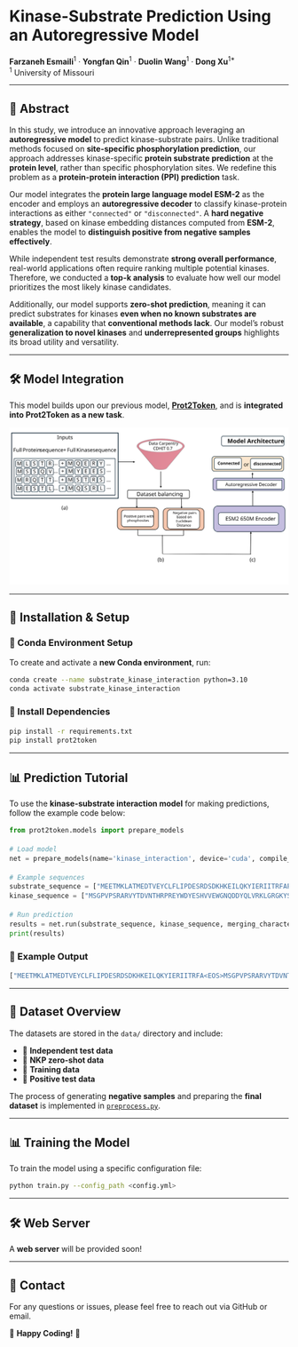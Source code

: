 # **Kinase-Substrate Prediction Using an Autoregressive Model**  

**Farzaneh Esmaili**<sup>1</sup> · **Yongfan Qin**<sup>1</sup> · **Duolin Wang**<sup>1</sup> · **Dong Xu**<sup>1*</sup>  
<sup>1</sup> University of Missouri  

---

## **🔬 Abstract**  
In this study, we introduce an innovative approach leveraging an **autoregressive model** to predict kinase-substrate pairs. Unlike traditional methods focused on **site-specific phosphorylation prediction**, our approach addresses kinase-specific **protein substrate prediction** at the **protein level**, rather than specific phosphorylation sites. We redefine this problem as a **protein-protein interaction (PPI) prediction** task.  

Our model integrates the **protein large language model ESM-2** as the encoder and employs an **autoregressive decoder** to classify kinase-protein interactions as either `"connected"` or `"disconnected"`. A **hard negative strategy**, based on kinase embedding distances computed from **ESM-2**, enables the model to **distinguish positive from negative samples effectively**.  

While independent test results demonstrate **strong overall performance**, real-world applications often require ranking multiple potential kinases. Therefore, we conducted a **top-k analysis** to evaluate how well our model prioritizes the most likely kinase candidates.  

Additionally, our model supports **zero-shot prediction**, meaning it can predict substrates for kinases **even when no known substrates are available**, a capability that **conventional methods lack**. Our model’s robust **generalization to novel kinases** and **underrepresented groups** highlights its broad utility and versatility.  

---

## **🛠 Model Integration**  
This model builds upon our previous model, **[Prot2Token](https://github.com/mahdip72/prot2token/tree/master)**, and is **integrated into Prot2Token as a new task**.  

<p align="center">
  <img src="./src/fig1_full_abstract.svg" alt="Model Architecture">
</p>

---

## **🚀 Installation & Setup**  

### **🔹 Conda Environment Setup**  
To create and activate a **new Conda environment**, run:  
```bash
conda create --name substrate_kinase_interaction python=3.10
conda activate substrate_kinase_interaction
```

### **🔹 Install Dependencies**  
```bash
pip install -r requirements.txt
pip install prot2token

```


---

## **📊 Prediction Tutorial**  
To use the **kinase-substrate interaction model** for making predictions, follow the example code below:

```python
from prot2token.models import prepare_models

# Load model
net = prepare_models(name='kinase_interaction', device='cuda', compile_model=True)

# Example sequences
substrate_sequence = ["MEETMKLATMEDTVEYCLFLIPDESRDSDKHKEILQKYIERIITRFAPMLVPYIWQNQPFNLKYKPGKGGVPAHMFGVTKFGDNIEDEWFIVYVIKQITKEFPELVARIEDNDGEFL"]
kinase_sequence = ["MSGPVPSRARVYTDVNTHRPREYWDYESHVVEWGNQDDYQLVRKLGRGKYSEVFEAINITNNEKVVVKILKPVKKKKIKREIKILENLRGGPNIITLADIVKDPVSRTPALVFEHVNNTDFKQLYQTLTDYDIRFYMYEILKALDYCHSMGIMHRDVKPHNVMIDHEHRKLRLIDWGLAEFYHPGQEYNVRVASRYFKGPELLVDYQMYDYSLDMWSLGCMLASMIFRKEPFFHGHDNYDQLVRIAKVLGTEDLYDYIDKYNIELDPRFNDILGRHSRKRWERFVHSENQHLVSPEALDFLDKLLRYDHQSRLTAREAMEHPYFAQQ"]

# Run prediction
results = net.run(substrate_sequence, kinase_sequence, merging_character='')
print(results)
```

### **🔹 Example Output**
```bash
["MEETMKLATMEDTVEYCLFLIPDESRDSDKHKEILQKYIERIITRFA<EOS>MSGPVPSRARVYTDVNTHRPREYWDYESHVVEWGNQDDYQLVRKLGRGKYS", "<task_kinase_interaction>", "connected"]
```

---

## **📂 Dataset Overview**  

The datasets are stored in the `data/` directory and include:  

- 📌 **Independent test data**  
- 📌 **NKP zero-shot data**  
- 📌 **Training data**  
- 📌 **Positive test data**  

The process of generating **negative samples** and preparing the **final dataset** is implemented in [`preprocess.py`](preprocess.py).  

---

## **📊 Training the Model**  
To train the model using a specific configuration file:  

```bash
python train.py --config_path <config.yml>
```

---

## **🛠 Web Server**  
A **web server** will be provided soon!

---

## **📧 Contact**  
For any questions or issues, please feel free to reach out via GitHub or email.  

🚀 **Happy Coding!** 🚀
